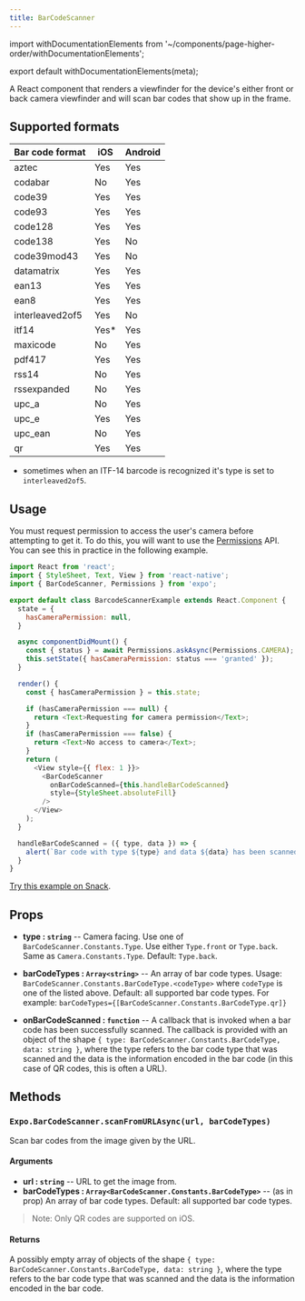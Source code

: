 ```yaml
---
title: BarCodeScanner
---
```


import withDocumentationElements from '~/components/page-higher-order/withDocumentationElements';

export default withDocumentationElements(meta);

A React component that renders a viewfinder for the device's either front or back camera viewfinder and will scan bar codes that show up in the frame.

## Supported formats

| Bar code format | iOS   | Android |
| --------------- | ----- | ------- |
| aztec           | Yes   | Yes     |
| codabar         | No    | Yes     |
| code39          | Yes   | Yes     |
| code93          | Yes   | Yes     |
| code128         | Yes   | Yes     |
| code138         | Yes   | No      |
| code39mod43     | Yes   | No      |
| datamatrix      | Yes   | Yes     |
| ean13           | Yes   | Yes     |
| ean8            | Yes   | Yes     |
| interleaved2of5 | Yes   | No      |
| itf14           | Yes\* | Yes     |
| maxicode        | No    | Yes     |
| pdf417          | Yes   | Yes     |
| rss14           | No    | Yes     |
| rssexpanded     | No    | Yes     |
| upc_a           | No    | Yes     |
| upc_e           | Yes   | Yes     |
| upc_ean         | No    | Yes     |
| qr              | Yes   | Yes     |

* sometimes when an ITF-14 barcode is recognized it's type is set to `interleaved2of5`.

## Usage

You must request permission to access the user's camera before attempting to get it. To do this, you will want to use the [Permissions](../permissions/) API. You can see this in practice in the following example.

```javascript
import React from 'react';
import { StyleSheet, Text, View } from 'react-native';
import { BarCodeScanner, Permissions } from 'expo';

export default class BarcodeScannerExample extends React.Component {
  state = {
    hasCameraPermission: null,
  }

  async componentDidMount() {
    const { status } = await Permissions.askAsync(Permissions.CAMERA); // @tooltip Before we can use the BarCodeScanner we need to ask the user for permission to access their camera. <a href='../permissions/'>Read more about Permissions.</a>
    this.setState({ hasCameraPermission: status === 'granted' });
  }

  render() {
    const { hasCameraPermission } = this.state;

    if (hasCameraPermission === null) {
      return <Text>Requesting for camera permission</Text>;
    }
    if (hasCameraPermission === false) {
      return <Text>No access to camera</Text>;
    }
    return (
      <View style={{ flex: 1 }}>
        <BarCodeScanner
          onBarCodeScanned={this.handleBarCodeScanned}
          style={StyleSheet.absoluteFill}
        />
      </View>
    );
  }

  handleBarCodeScanned = ({ type, data }) => {
    alert(`Bar code with type ${type} and data ${data} has been scanned!`);/
  }
}
```

[Try this example on Snack](https://snack.expo.io/Skxzn6-5b).

## Props

- **type : `string`** -- Camera facing. Use one of `BarCodeScanner.Constants.Type`. Use either `Type.front` or `Type.back`. Same as `Camera.Constants.Type`. Default: `Type.back`.

- **barCodeTypes : `Array<string>`** -- An array of bar code types. Usage: `BarCodeScanner.Constants.BarCodeType.<codeType>` where `codeType` is one of the listed above. Default: all supported bar code types. For example: `barCodeTypes={[BarCodeScanner.Constants.BarCodeType.qr]}`

- **onBarCodeScanned : `function`** -- A callback that is invoked when a bar code has been successfully scanned. The callback is provided with an object of the shape `{ type: BarCodeScanner.Constants.BarCodeType, data: string }`, where the type refers to the bar code type that was scanned and the data is the information encoded in the bar code (in this case of QR codes, this is often a URL).

## Methods

### `Expo.BarCodeScanner.scanFromURLAsync(url, barCodeTypes)`

Scan bar codes from the image given by the URL.

#### Arguments

-   **url : `string`** -- URL to get the image from.
-   **barCodeTypes : `Array<BarCodeScanner.Constants.BarCodeType>`** -- (as in prop) An array of bar code types. Default: all supported bar code types.
> Note: Only QR codes are supported on iOS.

#### Returns

A possibly empty array of objects of the shape `{ type: BarCodeScanner.Constants.BarCodeType, data: string }`, where the type refers to the bar code type that was scanned and the data is the information encoded in the bar code.
